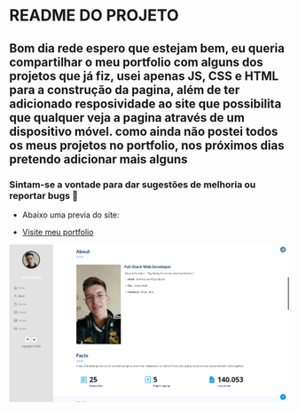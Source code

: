# README DO PROJETO

## Bom dia rede espero que estejam bem, eu queria compartilhar o meu portfolio com alguns dos projetos que já fiz, usei apenas JS, CSS e HTML para a construção da pagina, além de ter adicionado resposividade ao site que possibilita que qualquer veja a pagina através de um dispositivo móvel. como ainda não postei todos os meus projetos no portfolio, nos próximos dias pretendo adicionar mais alguns

### Sintam-se a vontade para dar sugestões de melhoria ou reportar bugs 🐛

- Abaixo uma previa do site:

- [Visite meu portfolio](https://alexmota-dev.github.io)

![Image](img/gif/ALL.gif)
